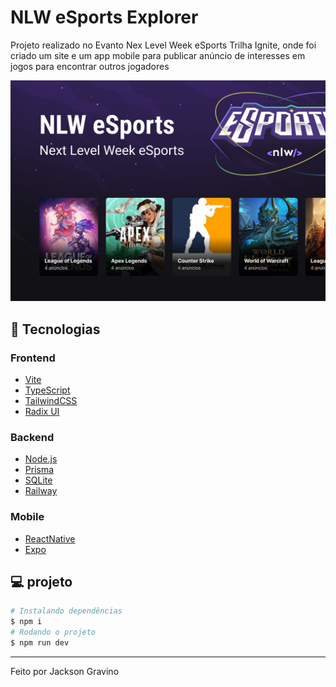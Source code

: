 # NLW eSports Explorer

<p>Projeto realizado no Evanto Nex Level Week eSports Trilha Ignite, onde foi criado um site e um app mobile para publicar anúncio de interesses em jogos para encontrar outros jogadores</p>

<img src="Capa.png">


## 🚀 Tecnologias

### Frontend

- [Vite](https://vitejs.dev/)
- [TypeScript](https://www.typescriptlang.org/)
- [TailwindCSS](https://tailwindcss.com/)
- [Radix UI](https://www.radix-ui.com/)

### Backend

- [Node.js](https://nodejs.org/en/)
- [Prisma](https://www.prisma.io/)
- [SQLite](https://www.sqlite.org/index.html)
- [Railway](https://railway.app/)

### Mobile

- [ReactNative](https://nodejs.org/en/)
- [Expo](https://nodejs.org/en/)


## 💻 projeto

```bash
# Instalando dependências
$ npm i
# Rodando o projeto
$ npm run dev
```

---

Feito por Jackson Gravino
